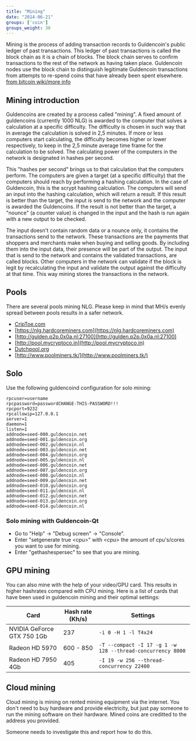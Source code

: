 ```yaml
---
title: "Mining"
date: "2014-06-21"
groups: ['coin']
groups_weight: 30
---
```



Mining is the process of adding transaction records to Guldencoin's public ledger of past transactions. This ledger of past transactions is called the block chain as it is a chain of blocks. The block chain serves to confirm transactions to the rest of the network as having taken place. Guldencoin nodes use the block chain to distinguish legitimate Guldencoin transactions from attempts to re-spend coins that have already been spent elsewhere. [from bitcoin wiki/more info](https://en.bitcoin.it/wiki/Mining)

## Mining introduction

Guldencoins are created by a process called "mining". A fixed amount of guldencoins (currently 1000 NLG) is awarded to the computer that solves a calculation at a specific difficulty. The difficulty is chosen in such way that in average the calculation is solved in 2,5 minutes. If more or less computers start calculating, the difficulty becomes higher or lower respectively, to keep in the 2,5 minute average time frame for the calculation to be solved. The calculating power of the computers in the network is designated in hashes per second.

This "hashes per second" brings us to that calculation that the computers perform. The computers are given a target (at a specific difficulty) that the computers should reach by performing a hashing calculation. In the case of Guldencoin, this is the scrypt hashing calculation. The computers will send an input into the hashing calculation, which will return a result. If this result is better than the target, the input is send to the network and the computer is awarded the Guldencoins. If the result is not better than the target, a "nounce" (a counter value) is changed in the input and the hash is run again with a new output to be checked.

The input doesn't contain random data or a nounce only, it contains the transactions send to the network. These transactions are the payments that shoppers and merchants make when buying and selling goods. By including them into the input data, their presence will be part of the output. The input that is send to the network and contains the validated transactions, are called blocks. Other computers in the network can validate if the block is legit by recalculating the input and validate the output against the difficulty at that time. This way mining stores the transactions in the network.

## Pools

There are several pools mining NLG. Please keep in mind that MH/s evenly spread between pools results in a safer network.

 - [CripToe.com](http://criptoe.com/)
 - [https://nlg.hardcoreminers.com](https://nlg.hardcoreminers.com)
 - [http://gulden.p2p.0x0a.nl:27100](http://gulden.p2p.0x0a.nl:27100)
 - [http://pool.mycryptoco.in](http://pool.mycryptoco.in)
 - [Dutchpool.org](http://dutchpool.org/)
 - [http://www.poolminers.tk/](http://www.poolminers.tk/)

## Solo

Use the following guldencoind configuration for solo mining:

```
rpcuser=username
rpcpassword=passwordCHANGE-THIS-PASSWORD!!!
rpcport=9232
rpcallowip=127.0.0.1
server=1
daemon=1
listen=1
addnode=seed-000.guldencoin.net
addnode=seed-001.guldencoin.org
addnode=seed-002.guldencoin.nl
addnode=seed-003.guldencoin.net
addnode=seed-004.guldencoin.org
addnode=seed-005.guldencoin.nl
addnode=seed-006.guldencoin.net
addnode=seed-007.guldencoin.org
addnode=seed-008.guldencoin.nl
addnode=seed-009.guldencoin.net
addnode=seed-010.guldencoin.org
addnode=seed-011.guldencoin.nl
addnode=seed-012.guldencoin.net
addnode=seed-013.guldencoin.org
addnode=seed-014.guldencoin.nl
```

### Solo mining with Guldencoin-Qt

* Go to "Help" -> "Debug screen" -> "Console".
* Enter "setgenerate true \<cpu\>" with \<cpu\> the amount of cpu's/cores you want to use for mining.
* Enter "gethashespersec" to see that you are mining.

## GPU mining

You can also mine with the help of your video/GPU card. This results in higher hashrates compared with CPU mining. Here is a list of cards that have been used in guldencoin mining and their optimal settings:


| **Card**                      | **Hash rate (Kh/s)** | **Settings**                                               |
|-------------------------------|----------------------|------------------------------------------------------------|
|NVIDIA GeForce GTX 750 1Gb     | 237                  | `-i 0 -H 1 -l T4x24`                                       |
|Radeon HD 5970                 | 600 - 850            | `-T --compact -I 17 -g 1 -w 128 --thread-concurrency 8000` |
|Radeon HD 7950 4Gb             | 405                  | `-I 19 -w 256 --thread-concurrency 22400`                  |


## Cloud mining

Cloud mining is mining on rented mining equipment via the internet. You don't need to buy hardware and provide electricity, but just pay someone to run the mining software on their hardware. Mined coins are creditted to the address you provided.

Someone needs to investigate this and report how to do this.

